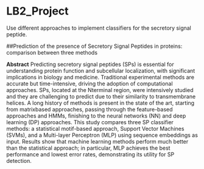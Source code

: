 # LB2_Project
Use different approaches to implement classifiers for the secretory signal peptide.

##Prediction of the presence of Secretory Signal Peptides in proteins: comparison between three methods

**Abstract**
Predicting secretory signal peptides (SPs) is essential for understanding protein function and subcellular localization, with significant implications in biology and medicine. 
Traditional experimental methods are accurate but time-intensive, driving the adoption of computational approaches. 
SPs, located at the Nterminal region, were intensively studied and they are challenging to predict due to their similarity to transmembrane helices. 
A long history of methods is present in the state of the art, starting from matrixbased approaches, passing through the feature-based approaches and HMMs, finishing to the neural networks (NN) and deep learning (DP) approaches. 
This study compares three SP classifier methods: a statistical motif-based approach, Support Vector Machines (SVMs), and a Multi-layer Perceptron (MLP) using sequence embeddings as input.
Results show that machine learning methods perform much better than the statistical approach; in particular, MLP achieves the best performance and lowest error rates, demonstrating its utility for SP detection.

